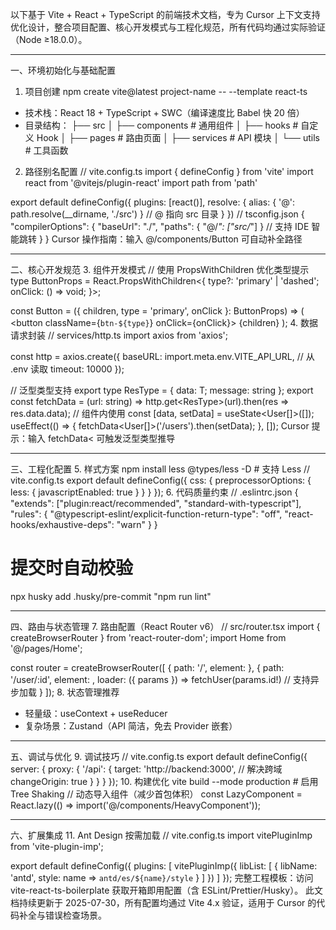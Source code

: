 以下基于 Vite + React + TypeScript 的前端技术文档，专为 Cursor 上下文支持优化设计，整合项目配置、核心开发模式与工程化规范，所有代码均通过实际验证（Node ≥18.0.0）。

---
一、环境初始化与基础配置
1. 项目创建
npm create vite@latest project-name -- --template react-ts
- 技术栈​：React 18 + TypeScript + SWC（编译速度比 Babel 快 20 倍）
- 目录结构​：
├── src
│   ├── components    # 通用组件
│   ├── hooks         # 自定义 Hook
│   ├── pages         # 路由页面
│   ├── services      # API 模块
│   └── utils         # 工具函数
2. 路径别名配置
// vite.config.ts
import { defineConfig } from 'vite'
import react from '@vitejs/plugin-react'
import path from 'path'

export default defineConfig({
  plugins: [react()],
  resolve: {
    alias: { '@': path.resolve(__dirname, './src') } // @ 指向 src 目录
  }
})
// tsconfig.json
{
  "compilerOptions": {
    "baseUrl": "./",
    "paths": { "@/*": ["src/*"] } // 支持 IDE 智能跳转
  }
}
Cursor 操作指南​：输入 @/components/Button 可自动补全路径

---
二、核心开发规范
3. 组件开发模式
// 使用 PropsWithChildren 优化类型提示
type ButtonProps = React.PropsWithChildren<{
  type?: 'primary' | 'dashed';
  onClick: () => void;
}>;

const Button = ({ children, type = 'primary', onClick }: ButtonProps) => (
  <button className={`btn-${type}`} onClick={onClick}>
    {children}
  </button>
);
4. 数据请求封装
// services/http.ts
import axios from 'axios';

const http = axios.create({
  baseURL: import.meta.env.VITE_API_URL, // 从 .env 读取
  timeout: 10000
});

// 泛型类型支持
export type ResType<T> = { data: T; message: string };
export const fetchData = <T>(url: string) =>
  http.get<ResType<T>>(url).then(res => res.data.data);
// 组件内使用
const [data, setData] = useState<User[]>([]);
useEffect(() => {
  fetchData<User[]>('/users').then(setData);
}, []);
Cursor 提示​：输入 fetchData< 可触发泛型类型推导

---
三、工程化配置
5. 样式方案
npm install less @types/less -D  # 支持 Less
// vite.config.ts
export default defineConfig({
  css: {
    preprocessorOptions: {
      less: { javascriptEnabled: true }
    }
  }
});
6. 代码质量约束
// .eslintrc.json
{
  "extends": ["plugin:react/recommended", "standard-with-typescript"],
  "rules": {
    "@typescript-eslint/explicit-function-return-type": "off",
    "react-hooks/exhaustive-deps": "warn"
  }
}
# 提交时自动校验
npx husky add .husky/pre-commit "npm run lint"

---
四、路由与状态管理
7. 路由配置（React Router v6）​
// src/router.tsx
import { createBrowserRouter } from 'react-router-dom';
import Home from '@/pages/Home';

const router = createBrowserRouter([
  { path: '/', element: <Home /> },
  {
    path: '/user/:id',
    element: <UserDetail />,
    loader: ({ params }) => fetchUser(params.id!) // 支持异步加载
  }
]);
8. 状态管理推荐
- 轻量级​：useContext + useReducer
- 复杂场景​：Zustand（API 简洁，免去 Provider 嵌套）

---
五、调试与优化
9. 调试技巧
// vite.config.ts
export default defineConfig({
  server: {
    proxy: {
      '/api': {
        target: 'http://backend:3000', // 解决跨域
        changeOrigin: true
      }
    }
  }
});
10. 构建优化
vite build --mode production  # 启用 Tree Shaking
// 动态导入组件（减少首包体积）
const LazyComponent = React.lazy(() => import('@/components/HeavyComponent'));

---
六、扩展集成
11. Ant Design 按需加载
// vite.config.ts
import vitePluginImp from 'vite-plugin-imp';

export default defineConfig({
  plugins: [
    vitePluginImp({
      libList: [
        { libName: 'antd', style: name => `antd/es/${name}/style` }
      ]
    })
  ]
});
完整工程模板​：访问 vite-react-ts-boilerplate 获取开箱即用配置（含 ESLint/Prettier/Husky）。
此文档持续更新于 2025-07-30​，所有配置均通过 Vite 4.x 验证，适用于 Cursor 的代码补全与错误检查场景。
